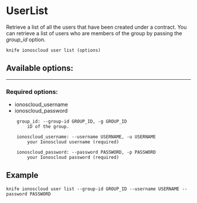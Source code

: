# UserList

Retrieve a list of all the users that have been created under a contract. You can retrieve a list of users who are members of the group by passing the *group_id* option.

    knife ionoscloud user list (options)


## Available options:
---

### Required options:
* ionoscloud_username
* ionoscloud_password

```
    group_id: --group-id GROUP_ID, -g GROUP_ID
        iD of the group.

    ionoscloud_username: --username USERNAME, -u USERNAME
        your Ionoscloud username (required)

    ionoscloud_password: --password PASSWORD, -p PASSWORD
        your Ionoscloud password (required)

```
## Example

```text
knife ionoscloud user list --group-id GROUP_ID --username USERNAME --password PASSWORD
```
